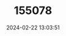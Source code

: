 ---
title: "155078"
category: "Pterygotrigla hemisticta"
draft: false
date: 2024-02-22 13:03:51
languages:
  English: ["Half-spotted Gurnard", "Blackspotted Gurnard"]
  Undetermined: ["Belalang"]
  Spanish; Castilian: ["Cabete Tintero"]
  Vietnamese: ["Cá Chào mào xương mai dài"]
  French: ["Grondin Encre"]
  Japanese: ["Sokohôbô"]
---